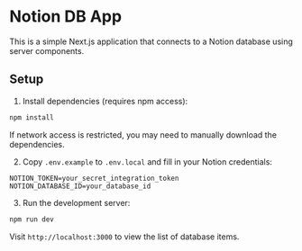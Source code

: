 # Notion DB App

This is a simple Next.js application that connects to a Notion database using server components.

## Setup

1. Install dependencies (requires npm access):

```bash
npm install
```

If network access is restricted, you may need to manually download the dependencies.

2. Copy `.env.example` to `.env.local` and fill in your Notion credentials:

```
NOTION_TOKEN=your_secret_integration_token
NOTION_DATABASE_ID=your_database_id
```

3. Run the development server:

```bash
npm run dev
```

Visit `http://localhost:3000` to view the list of database items.
